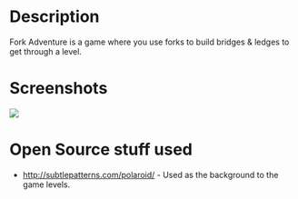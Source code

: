 # Description

Fork Adventure is a game where you use forks to build bridges & ledges to get through a level.

# Screenshots

<img src="http://i.imgur.com/lxZrD.png" style="border:0;">

# Open Source stuff used

* http://subtlepatterns.com/polaroid/ - Used as the background to the game levels.